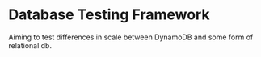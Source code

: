 # Database Testing Framework

Aiming to test differences in scale between DynamoDB and some form of relational db. 
